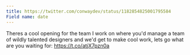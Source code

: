 ```yaml
---
title: https://twitter.com/conwaydev/status/1182854825001795584
Field name: date
---
```


Theres a cool opening for the team I work on where you'd manage a team of wildly talented designers and we'd get to make cool work, lets go what are you waiting for: https://t.co/atjX7pzn0a